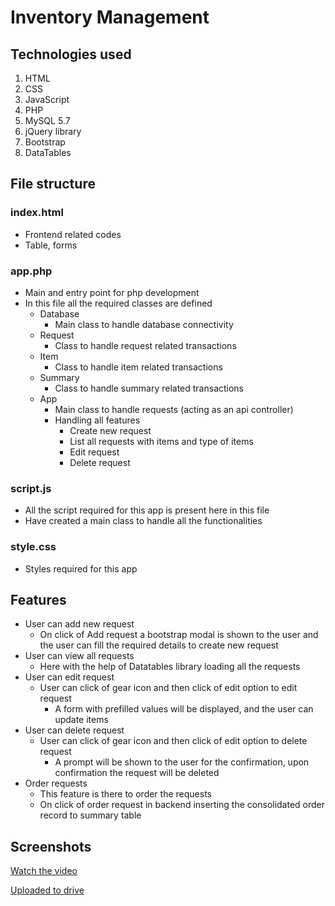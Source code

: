 # Inventory Management

## Technologies used
1. HTML
2. CSS
2. JavaScript
2. PHP
2. MySQL 5.7
3. jQuery library
4. Bootstrap
5. DataTables

## File structure
### index.html
- Frontend related codes
- Table, forms

### app.php
- Main and entry point for php development
- In this file all the required classes are defined
  - Database
    - Main class to handle database connectivity
  - Request
    - Class to handle request related transactions
  - Item
    - Class to handle item related transactions
  - Summary
    - Class to handle summary related transactions
  - App
    - Main class to handle requests (acting as an api controller)
    - Handling all features
      - Create new request
      - List all requests with items and type of items
      - Edit request
      - Delete request

### script.js
- All the script required for this app is present here in this file
- Have created a main class to handle all the functionalities
### style.css
- Styles required for this app

## Features

- User can add new request
  - On click of Add request a bootstrap modal is shown to the user and the user can fill the required details to create new request
- User can view all requests
  - Here with the help of Datatables library loading all the requests
- User can edit request
  - User can click of gear icon and then click of edit option to edit request
    - A form with prefilled values will be displayed, and the user can update items
- User can delete request
  - User can click of gear icon and then click of edit option to delete request
    - A prompt will be shown to the user for the confirmation, upon confirmation the request will be deleted
- Order requests
  - This feature is there to order the requests
  - On click of order request in backend inserting the consolidated order record to summary table


## Screenshots

[Watch the video](https://www.awesomescreenshot.com/video/20765654)

[Uploaded to drive](https://drive.google.com/file/d/1siCy2I6Gqg43dS49gqy1hfYPkXcEDRMr/view?usp=sharing)
